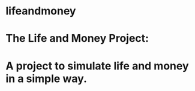 # lifeandmoney

# The Life and Money Project:
# A project to simulate life and money in a simple way.